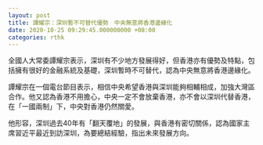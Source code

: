 ```yaml
---
layout: post
title: 譚耀宗：深圳暫不可替代優勢　中央無意將香港邊緣化
date: 2020-10-25 09:29:45.000000000 +08:00
categories: rthk
---
```


全國人大常委譚耀宗表示，深圳有不少地方發展得好，但香港亦有優勢及特點，包括擁有很好的金融系統及基礎，深圳暫時不可替代，認為中央無意將香港邊緣化。

譚耀宗在一個電台節目表示，相信中央希望香港與深圳能夠相輔相成，加強大灣區合作。他又認為香港不用擔心，中央一定不會放棄香港，亦不會以深圳代替香港，在「一國兩制」下，中央對香港仍然關愛。

他形容，深圳過去40年有「翻天覆地」的發展，與香港有密切關係，認為國家主席習近平最近到訪深圳，為要總結經驗，指出未來發展方向。
